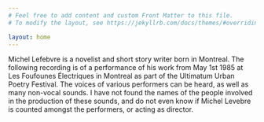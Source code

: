 ```yaml
---
# Feel free to add content and custom Front Matter to this file.
# To modify the layout, see https://jekyllrb.com/docs/themes/#overriding-theme-defaults

layout: home
---
```

Michel Lefebvre is a novelist and short story writer born in Montreal. The following recording is of a performance of his work from May 1st 1985 at Les Foufounes Électriques in Montreal as part of the Ultimatum Urban Poetry Festival. The voices of various performers can be heard, as well as many non-vocal sounds. I have not found the names of the people involved in the production of these sounds, and do not even know if Michel Levebre is counted amongst the performers, or acting as director.  
